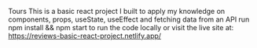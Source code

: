Tours
This is a basic react project I built to apply my knowledge on components, props, useState, useEffect and fetching data from an API
run npm install && npm start to run the code locally
or visit the live site at: https://reviews-basic-react-project.netlify.app/
